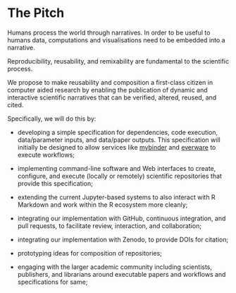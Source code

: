 The Pitch
=========

Humans process the world through narratives. In order to be useful to humans
data, computations and visualisations need to be embedded into a narrative.

Reproducibility, reusability, and remixability are fundamental to the
scientific process.

We propose to make reusability and composition a first-class citizen
in computer aided research by enabling the publication of dynamic and
interactive scientific narratives that can be verified, altered,
reused, and cited.

Specifically, we will do this by:

* developing a simple specification for dependencies, code execution,
  data/parameter inputs, and data/paper outputs.  This specification
  will initially be designed to allow services like
  [mybinder](http://mybinder.org/) and
  [everware](https://betatim.github.io/posts/project-everware-reusable-science/)
  to execute workflows;

* implementing command-line software and Web interfaces to create,
  configure, and execute (locally or remotely) scientific repositories
  that provide this specification;

* extending the current Jupyter-based systems to also interact with
  R Markdown and work within the R ecosystem more cleanly;

* integrating our implementation with GitHub, continuous integration,
  and pull requests, to facilitate review, interaction, and collaboration;

* integrating our implementation with Zenodo, to provide DOIs for 
  citation;

* prototyping ideas for composition of repositories;

* engaging with the larger academic community including scientists,
  publishers, and librarians around executable papers and workflows
  and specifications for same;
